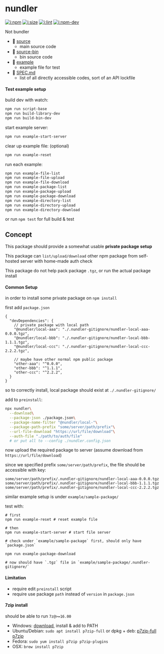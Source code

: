 # nundler

[![i:npm]][l:npm]
[![i:size]][l:size]
[![i:lint]][l:lint]
[![i:npm-dev]][l:npm]

Not bundler

[i:npm]: https://img.shields.io/npm/v/nundler.svg?colorB=blue
[i:npm-dev]: https://img.shields.io/npm/v/nundler/dev.svg
[l:npm]: https://npm.im/nundler
[i:size]: https://packagephobia.now.sh/badge?p=nundler
[l:size]: https://packagephobia.now.sh/result?p=nundler
[i:lint]: https://img.shields.io/badge/code_style-standard_ES6+-yellow.svg
[l:lint]: https://standardjs.com

[//]: # (NON_PACKAGE_CONTENT)

- 📁 [source](source)
  - main source code
- 📁 [source-bin](source-bin)
  - bin source code
- 📁 [example](example)
  - example file for test
- 📄 [SPEC.md](SPEC.md)
  - list of all directly accessible codes, sort of an API lockfile


#### Test example setup

build dev with watch:
```bash
npm run script-base
npm run build-library-dev
npm run build-bin-dev
```

start example server:
```bash
npm run example-start-server
```

clear up example file: (optional)
```bash
npm run example-reset
```

run each example:
```bash
npm run example-file-list
npm run example-file-upload
npm run example-file-download
npm run example-package-list
npm run example-package-upload
npm run example-package-download
npm run example-directory-list
npm run example-directory-upload
npm run example-directory-download
```

or run `npm test` for full build & test

## Concept

This package should provide 
a somewhat usable **private package setup**

This package can `list/upload/download` other npm package 
from self-hosted server
with home-made auth check

This package do not help pack package `.tgz`,
or run the actual package install

#### Common Setup

in order to install some private package on `npm install`

first add `package.json`
```json5
{
  "devDependencies": {
    // private package with local path
    "@nundler/local-aaa": "./.nundler-gitignore/nundler-local-aaa-0.0.0.tgz",
    "@nundler/local-bbb": "./.nundler-gitignore/nundler-local-bbb-1.1.1.tgz",
    "@nundler/local-ccc": "./.nundler-gitignore/nundler-local-ccc-2.2.2.tgz",

    // maybe have other normal npm public package
    "other-aaa": "^0.0.0",
    "other-bbb": "^1.1.1",
    "other-ccc": "^2.2.2",
  }
}
```

so to correctly install,
local package should exist at `./.nundler-gitignore/`

add to `preinstall`:
```bash
npx nundler\
  --download\
  --package-json ./package.json\
  --package-name-filter "@nundler/local-"\
  --package-path-prefix "some/server/path/prefix"\
  --url-file-download "https://url/file/download"\
  --auth-file "./path/to/auth/file"
  # or put all to --config ./nundler.config.json
```

now upload the required package to server
(assume download from `https://url/file/download`)

since we specified prefix `some/server/path/prefix`,
the file should be accessible with key:
```
some/server/path/prefix/.nundler-gitignore/nundler-local-aaa-0.0.0.tgz
some/server/path/prefix/.nundler-gitignore/nundler-local-bbb-1.1.1.tgz
some/server/path/prefix/.nundler-gitignore/nundler-local-ccc-2.2.2.tgz
```

similar example setup is under `example/sample-package/`

test with:
```
# first
npm run example-reset # reset example file

# then
npm run example-start-server # start file server

# check under `example/sample-package` first, should only have `package.json`

npm run example-package-download 

# now should have `.tgz` file in `example/sample-package/.nundler-gitignore/`
```

#### Limitation

- require edit `preinstall` script
- require use package `path` instead of `version` in `package.json`


#### 7zip install

should be able to run `7z@>=16.00`

- Windows: [download](https://www.7-zip.org/), install & add to PATH
- Ubuntu/Debian: `sudo apt install p7zip-full` or dpkg + deb: [p7zip-full](https://packages.debian.org/sid/p7zip-full) [p7zip](https://packages.debian.org/sid/p7zip)
- Fedora: `sudo yum install p7zip p7zip-plugins`
- OSX: `brew install p7zip`

